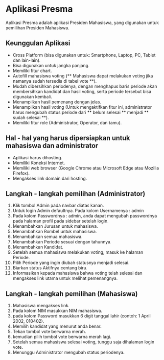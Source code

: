 # Aplikasi Presma 
Aplikasi Presma adalah aplikasi Presiden Mahasiswa, yang digunakan untuk pemilihan Presiden Mahasiswa.  
## Keunggulan Aplikasi  
- Cross Platform (bisa digunakan untuk: Smartphone, Laptop, PC, Tablet dan lain-lain).  
- Bisa digunakan untuk jangka panjang.  
- Memiliki fitur chart.  
- Autofill mahasiswa voting (** Mahasiswa dapat melakukan voting jika namanya sudah tersedia di tabel vote **).  
- Mudah dibersihkan periodenya, dengan menghapus baris periode akan membersihkan kandidat dan hasil voting, serta periode tersebut bisa digunakan kembali.  
- Menampilkan hasil pemenang dengan jelas.  
- Menampilkan hasil voting (Untuk mengaktifkan fitur ini, administrator harus mengubah status periode dari ** belum selesai ** menjadi ** sudah selesai **).  
- Memiliki fitur role (Administrator, Operator, dan tamu).  
## Hal - hal yang harus dipersiapkan untuk mahasiswa dan administrator 
- Aplikasi harus dihosting.  
- Memiliki Koneksi Internet.  
- Memiliki web browser (Google Chrome atau Microsoft Edge atau Mozilla Firefox).  
- Mengakses link domain dari hosting.  
## Langkah - langkah pemilihan (Administrator)  
1. Klik tombol Admin pada navbar diatas kanan.  
2. Untuk login Admin defaultnya. Pada kolom Usernamenya : admin  
3. Pada kolom Passwordnya : admin, anda dapat mengubah passwordnya pada halaman profil pada sidebar setelah login.  
4. Menambahkan Jurusan untuk mahasiswa.  
5. Menambahkan Rombel untuk mahasiswa.  
6. Menambahkan semua mahasiswa.  
7. Menambahkan Periode sesuai dengan tahunnya.  
8. Menambahkan Kandidat.  
9. Setelah semua mahasiswa melakukan voting, masuk ke halaman Periode.  
10. Pilih Periode yang ingin diubah statusnya menjadi selesai.  
11. Biarkan status Aktifnya centang biru.  
12. Informasikan kepada mahasiswa bahwa voting telah selesai dan mengakses link utama untuk melihat pemenangnya.  
## Langkah - langkah pemilihan (Mahasiswa)  
1. Mahasiswa mengakses link.  
2. Pada kolom NIM masukkan NIM mahasiswa.  
3. pada kolom Password masukkan 6 digit tanggal lahir (contoh: 1 April 2002, 010402).  
4. Memilih kandidat yang menurut anda benar.  
5. Tekan tombol vote berwarna merah.  
6. kemudian pilih tombol vote berwarna merah lagi.  
7. Setelah semua mahasiswa selesai voting, tunggu saja dihalaman login vote.  
8. Menunggu Administrator mengubah status periodenya.  

